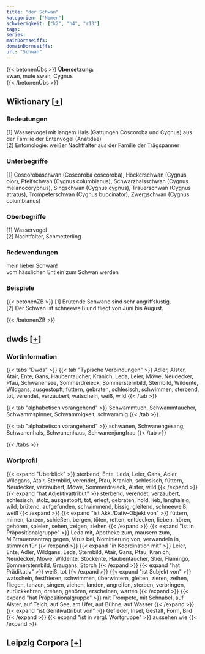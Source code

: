 ```yaml
---
title: "der Schwan"
kategorien: ["Nomen"]
schwierigkeit: ["k2", "h4", "r13"]
tags:
series:
mainDornseiffs:
domainDornseiffs:
url: "Schwan"
---
```


{{< betonenÜbs >}}
**Übersetzung:**  
swan, mute swan, Cygnus  
{{< /betonenÜbs >}}

## Wiktionary [[+](https://de.wiktionary.org/wiki/Schwan)]

### Bedeutungen
[1] Wasservogel mit langem Hals (Gattungen Coscoroba und Cygnus) aus der Familie der Entenvögel (Anátidae)  
[2] Entomologie: weißer Nachtfalter aus der Familie der Trägspanner  

### Unterbegriffe
[1] Coscorobaschwan (Coscoroba coscoroba), Höckerschwan (Cygnus olor), Pfeifschwan (Cygnus columbianus), Schwarzhalsschwan (Cygnus melanocoryphus), Singschwan (Cygnus cygnus), Trauerschwan (Cygnus atratus), Trompeterschwan (Cygnus buccinator), Zwergschwan (Cygnus columbianus)  

### Oberbegriffe
[1] Wasservogel  
[2] Nachtfalter, Schmetterling  

### Redewendungen
mein lieber Schwan!  
vom hässlichen Entlein zum Schwan werden  

### Beispiele
{{< betonenZB >}}
[1] Brütende Schwäne sind sehr angriffslustig.  
[2] Der Schwan ist schneeweiß und fliegt von Juni bis August.  

{{< /betonenZB >}}


## dwds [[+](https://www.dwds.de/wb/Schwan)]

### Wortinformation
{{< tabs "Dwds" >}}
{{< tab "Typische Verbindungen" >}}
Adler, Alster, Atair, Ente, Gans, Haubentaucher, Kranich, Leda, Leier, Möwe, Neudecker, Pfau, Schwanensee, Sommerdreieck, Sommersternbild, Sternbild, Wildente, Wildgans, ausgestopft, füttern, gebraten, schlesisch, schwimmen, sterbend, tot, verendet, verzaubert, watscheln, weiß, wild
{{< /tab >}}

{{< tab "alphabetisch vorangehend" >}}
Schwammtuch, Schwammtaucher, Schwammspinner, Schwammigkeit, schwammig
{{< /tab >}}

{{< tab "alphabetisch vorangehend" >}}
schwanen, Schwanengesang, Schwanenhals, Schwanenhaus, Schwanenjungfrau
{{< /tab >}}

{{< /tabs >}}

### Wortprofil
{{< expand "Überblick" >}} sterbend, Ente, Leda, Leier, Gans, Adler, Wildgans, Atair, Sternbild, verendet, Pfau, Kranich, schlesisch, füttern, Neudecker, verzaubert, Möwe, Sommerdreieck, Alster, wild {{< /expand >}}
{{< expand "hat Adjektivattribut" >}} sterbend, verendet, verzaubert, schlesisch, stolz, ausgestopft, tot, erlegt, gebraten, hold, lieb, langhalsig, wild, brütend, aufgefunden, schwimmend, bissig, gleitend, schneeweiß, weiß {{< /expand >}}
{{< expand "ist Akk./Dativ-Objekt von" >}} füttern, mimen, tanzen, schießen, bergen, töten, retten, entdecken, lieben, hören, gehören, spielen, sehen, zeigen, ziehen {{< /expand >}}
{{< expand "ist in Präpositionalgruppe" >}} Leda mit, Apotheke zum, mausern zum, Mißtrauensantrag gegen, Virus bei, Nominierung von, verwandeln in, stimmen für {{< /expand >}}
{{< expand "in Koordination mit" >}} Leier, Ente, Adler, Wildgans, Leda, Sternbild, Atair, Gans, Pfau, Kranich, Neudecker, Möwe, Wildente, Stockente, Haubentaucher, Stier, Flamingo, Sommersternbild, Graugans, Storch {{< /expand >}}
{{< expand "hat Prädikativ" >}} weiß, tot {{< /expand >}}
{{< expand "ist Subjekt von" >}} watscheln, festfrieren, schwimmen, überwintern, gleiten, zieren, zeihen, fliegen, tanzen, singen, ziehen, landen, angreifen, sterben, verbringen, zurückkehren, drehen, gehören, erscheinen, warten {{< /expand >}}
{{< expand "hat Präpositionalgruppe" >}} mit Trompete, mit Schnabel, auf Alster, auf Teich, auf See, am Ufer, auf Bühne, auf Wasser {{< /expand >}}
{{< expand "ist Genitivattribut von" >}} Gefieder, Insel, Gestalt, Form, Bild {{< /expand >}}
{{< expand "ist in vergl. Wortgruppe" >}} aussehen wie {{< /expand >}}

## Leipzig Corpora [[+](https://corpora.uni-leipzig.de/en/res?word=Schwan&corpusId=deu_newscrawl-public_2018)]

